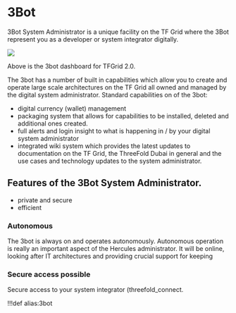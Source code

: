 # 3Bot

3Bot System Administrator is a unique facility on the TF Grid where the 3Bot represent you as a developer or system integrator digitally. 


![](img/3bot_dashboard.jpg)

Above is the 3bot dashboard for TFGrid 2.0.


The 3bot has a number of built in capabilities which allow you to create and operate large scale architectures on the TF Grid all owned and managed by the digital system administrator.  Standard capabilities on of the 3bot:

- digital currency (wallet) management
- packaging system that allows for capabilities to be installed, deleted and additional ones created.
- full alerts and login insight to what is happening in / by your digital system administrator
- integrated wiki system which provides the latest updates to documentation on the TF Grid, the ThreeFold Dubai in general and the use cases and technology updates to the system administrator.


## Features of the 3Bot System Administrator.

- private and secure
- efficient

### Autonomous

The 3bot is always on and operates autonomously.  Autonomous operation is really an important aspect of the Hercules administrator.  It will be online, looking after IT architectures and providing crucial support for keeping 

### Secure access possible 

 Secure access to your system integrator (threefold_connect. 
 
!!!def alias:3bot

